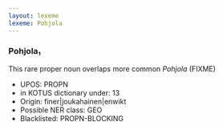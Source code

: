 ```yaml
---
layout: lexeme
lexeme: Pohjola
---
```


###  Pohjola₁

This rare proper noun overlaps more common *Pohjola* (FIXME)
* UPOS:  PROPN
* in KOTUS dictionary under:  13
* Origin:  finer|joukahainen|enwikt
* Possible NER class:  GEO
* Blacklisted:  PROPN-BLOCKING

